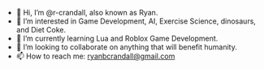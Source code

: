 - 👋 Hi, I’m @r-crandall, also known as Ryan.
- 👀 I’m interested in Game Development, AI, Exercise Science, dinosaurs, and Diet Coke.
- 🌱 I’m currently learning Lua and Roblox Game Development.
- 💞️ I’m looking to collaborate on anything that will benefit humanity.
- 📫 How to reach me: ryanbcrandall@gmail.com

<!---
r-crandall/r-crandall is a ✨ special ✨ repository because its `README.md` (this file) appears on your GitHub profile.
You can click the Preview link to take a look at your changes.
--->
